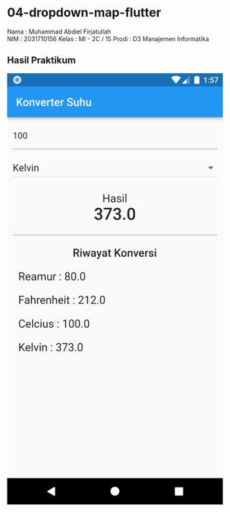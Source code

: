 # 04-dropdown-map-flutter

Nama : Muhammad Abdiel Firjatullah <br>
NIM : 2031710156
Kelas : MI - 2C / 15
Prodi : D3 Manajemen Informatika

## Hasil Praktikum

![image.png](assets/images/result.png)
